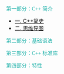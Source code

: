 <font face="黑体" color="LightSeaGreen">第一部分：C++ 简介</font>

- [一. C++简史](C++简介/C++简史.md)
- [二. 思维导图](C++简介/思维导图.md)

<font face="黑体" color="LightSeaGreen">第二部分：基础语法</font>

<font face="黑体" color="LightSeaGreen">第三部分：C++ 标准库</font>

<font face="黑体" color="LightSeaGreen">第四部分：特性</font>